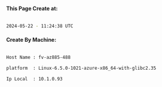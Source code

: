 
   
#### This Page Create at:

```bash

2024-05-22 - 11:24:38 UTC

```

#### Create By Machine:

```bash

Host Name : fv-az885-488

platform  : Linux-6.5.0-1021-azure-x86_64-with-glibc2.35

Ip Local  : 10.1.0.93

```

